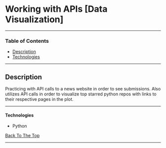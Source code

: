 # Working with APIs [Data Visualization]

---

### Table of Contents

- [Description](#description)
- [Technologies](#technologies)

---

## Description

Practicing with API calls to a news website in order to see submissions. Also utilizes API calls in order to visualize top starred python repos with links
to their respective pages in the plot.

---

#### Technologies

- Python


[Back To The Top](#read-me-template)

---
